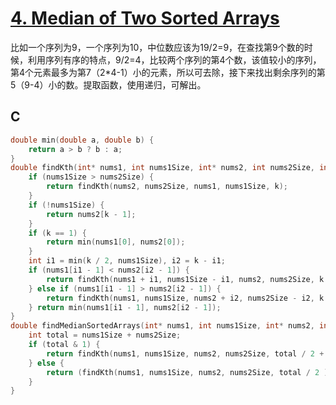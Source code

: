 # [4. Median of Two Sorted Arrays](https://leetcode.com/problems/median-of-two-sorted-arrays/description/)

比如一个序列为9，一个序列为10，中位数应该为19/2=9，在查找第9个数的时候，利用序列有序的特点，9/2=4，比较两个序列的第4个数，该值较小的序列，第4个元素最多为第7（2*4-1）小的元素，所以可去除，接下来找出剩余序列的第5（9-4）小的数。提取函数，使用递归，可解出。

## C

``` c
double min(double a, double b) {
    return a > b ? b : a;
}
double findKth(int* nums1, int nums1Size, int* nums2, int nums2Size, int k) {
    if (nums1Size > nums2Size) {
        return findKth(nums2, nums2Size, nums1, nums1Size, k);
    }
    if (!nums1Size) {
        return nums2[k - 1];
    }
    if (k == 1) {
        return min(nums1[0], nums2[0]);
    }
    int i1 = min(k / 2, nums1Size), i2 = k - i1;
    if (nums1[i1 - 1] < nums2[i2 - 1]) {
        return findKth(nums1 + i1, nums1Size - i1, nums2, nums2Size, k - i1);
    } else if (nums1[i1 - 1] > nums2[i2 - 1]) {
        return findKth(nums1, nums1Size, nums2 + i2, nums2Size - i2, k - i2);
    } return min(nums1[i1 - 1], nums2[i2 - 1]);
}
double findMedianSortedArrays(int* nums1, int nums1Size, int* nums2, int nums2Size) {
    int total = nums1Size + nums2Size;
    if (total & 1) {
        return findKth(nums1, nums1Size, nums2, nums2Size, total / 2 + 1);
    } else {
        return (findKth(nums1, nums1Size, nums2, nums2Size, total / 2 ) + findKth(nums1, nums1Size, nums2, nums2Size, total / 2 + 1)) / 2;
    }
}

```

